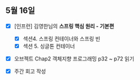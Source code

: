 ## 5월 16일

- [x] [인프런]  김영한님의 **스프링 핵심 원리 - 기본편**
  - [x] 섹션4. 스프링 컨테이너와 스프링 빈
  - [x] 섹션 5. 싱글톤 컨테이너
- [x] 오브젝트 Chap2 객체지향 프로그래밍 p32 ~ p72 읽기
- [x] 주간 회고 작성

